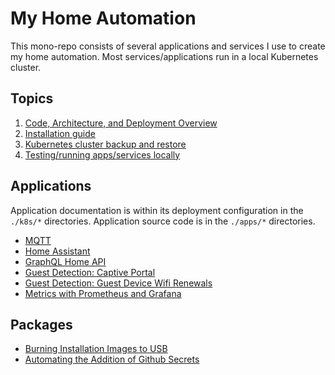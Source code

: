 # My Home Automation

This mono-repo consists of several applications and services I use to create my home automation. Most services/applications run in a local Kubernetes cluster.

## Topics

1. [Code, Architecture, and Deployment Overview](./docs/overview.md)
1. [Installation guide](./docs/installation-guide.md)
1. [Kubernetes cluster backup and restore](./docs/kubernetes-backup-and-restore.md)
1. [Testing/running apps/services locally](./docs/testing-apps-locally.md)

## Applications

Application documentation is within its deployment configuration in the `./k8s/*` directories. Application source code is in the `./apps/*` directories.

- [MQTT](./k8s/mqtt/README.md)
- [Home Assistant](./k8s/home-assistant/README.md)
- [GraphQL Home API](./k8s/graphql-api/README.md)
- [Guest Detection: Captive Portal](./k8s/captive-portal/README.md)
- [Guest Detection: Guest Device Wifi Renewals](./k8s/guest-wifi-renewal/README.md)
- [Metrics with Prometheus and Grafana](./k8s/metrics/README.md)

## Packages

- [Burning Installation Images to USB](./packages/image/README.md)
- [Automating the Addition of Github Secrets](./packages/github-secrets/README.md)
